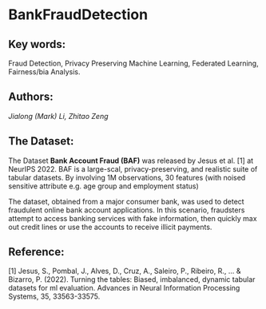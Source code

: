 # BankFraudDetection

## Key words:
Fraud Detection, Privacy Preserving Machine Learning, Federated Learning, Fairness/bia Analysis.

## Authors:
*Jialong (Mark) Li, Zhitao Zeng*

## The Dataset:
The Dataset **Bank Account Fraud (BAF)** was released by Jesus et al. [1] at NeurIPS 2022. BAF is a large-scal, privacy-preserving, and realistic suite of tabular datasets. By involving 1M observations, 30 features (with noised sensitive attribute e.g. age group and employment status)

The dataset, obtained from a major consumer bank, was used to detect fraudulent online bank account applications. In this scenario, fraudsters attempt to access banking services with fake information, then quickly max out credit lines or use the accounts to receive illicit payments.

## Reference:
[1] Jesus, S., Pombal, J., Alves, D., Cruz, A., Saleiro, P., Ribeiro, R., ... & Bizarro, P. (2022). Turning the tables: Biased, imbalanced, dynamic tabular datasets for ml evaluation. Advances in Neural Information Processing Systems, 35, 33563-33575.
